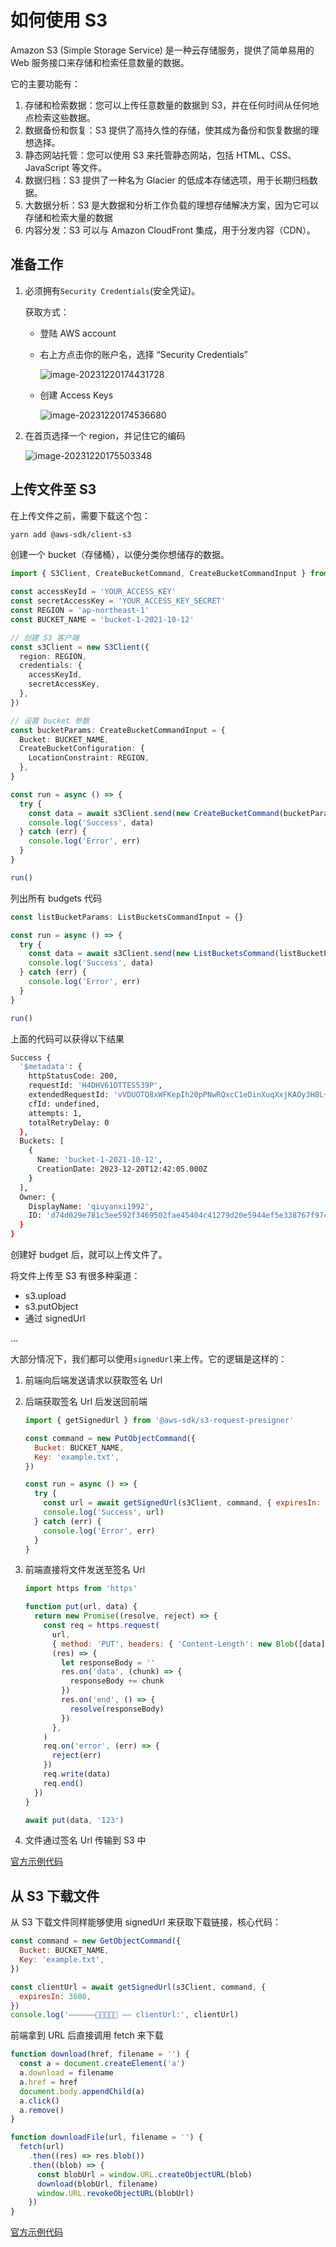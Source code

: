 # 如何使用 S3

Amazon S3 (Simple Storage Service) 是一种云存储服务，提供了简单易用的 Web 服务接口来存储和检索任意数量的数据。

它的主要功能有：

1. 存储和检索数据：您可以上传任意数量的数据到 S3，并在任何时间从任何地点检索这些数据。
2. 数据备份和恢复：S3 提供了高持久性的存储，使其成为备份和恢复数据的理想选择。
3. 静态网站托管：您可以使用 S3 来托管静态网站，包括 HTML、CSS、JavaScript 等文件。
4. 数据归档：S3 提供了一种名为 Glacier 的低成本存储选项，用于长期归档数据。
5. 大数据分析：S3 是大数据和分析工作负载的理想存储解决方案，因为它可以存储和检索大量的数据
6. 内容分发：S3 可以与 Amazon CloudFront 集成，用于分发内容（CDN）。

## 准备工作

1. 必须拥有`Security Credentials`(安全凭证)。

   获取方式：

   - 登陆 AWS account

   - 右上方点击你的账户名，选择 “Security Credentials”

     ![image-20231220174431728](https://raw.githubusercontent.com/18888628835/image-cloud/main/assets202312201744678.png)

   - 创建 Access Keys

     ![image-20231220174536680](https://raw.githubusercontent.com/18888628835/image-cloud/main/assets202312201745959.png)

2. 在首页选择一个 region，并记住它的编码

   ![image-20231220175503348](https://raw.githubusercontent.com/18888628835/image-cloud/main/assets202312201755455.png)

## 上传文件至 S3

在上传文件之前，需要下载这个包：

```bash
yarn add @aws-sdk/client-s3
```

创建一个 bucket（存储桶），以便分类你想储存的数据。

```typescript
import { S3Client, CreateBucketCommand, CreateBucketCommandInput } from '@aws-sdk/client-s3'

const accessKeyId = 'YOUR_ACCESS_KEY'
const secretAccessKey = 'YOUR_ACCESS_KEY_SECRET'
const REGION = 'ap-northeast-1'
const BUCKET_NAME = 'bucket-1-2021-10-12'

// 创建 S3 客户端
const s3Client = new S3Client({
  region: REGION,
  credentials: {
    accessKeyId,
    secretAccessKey,
  },
})

// 设置 bucket 参数
const bucketParams: CreateBucketCommandInput = {
  Bucket: BUCKET_NAME,
  CreateBucketConfiguration: {
    LocationConstraint: REGION,
  },
}

const run = async () => {
  try {
    const data = await s3Client.send(new CreateBucketCommand(bucketParams))
    console.log('Success', data)
  } catch (err) {
    console.log('Error', err)
  }
}

run()
```

列出所有 budgets 代码

```js
const listBucketParams: ListBucketsCommandInput = {}

const run = async () => {
  try {
    const data = await s3Client.send(new ListBucketsCommand(listBucketParams))
    console.log('Success', data)
  } catch (err) {
    console.log('Error', err)
  }
}

run()
```

上面的代码可以获得以下结果

```bash
Success {
  '$metadata': {
    httpStatusCode: 200,
    requestId: 'H4DHV61DTTES539P',
    extendedRequestId: 'vVDUOTQ8xWFKepIh20pPNwRQxcC1eDinXuqXxjKAOy3H8L+ssCipCmoF0MiXygRcPv+deQkBcCk=',
    cfId: undefined,
    attempts: 1,
    totalRetryDelay: 0
  },
  Buckets: [
    {
      Name: 'bucket-1-2021-10-12',
      CreationDate: 2023-12-20T12:42:05.000Z
    }
  ],
  Owner: {
    DisplayName: 'qiuyanxi1992',
    ID: 'd74d029e781c3ee592f3469502fae45404c41279d20e5944ef5e338767f97493'
  }
}
```

创建好 budget 后，就可以上传文件了。

将文件上传至 S3 有很多种渠道：

- s3.upload
- s3.putObject
- 通过 signedUrl

...

大部分情况下，我们都可以使用`signedUrl`来上传。它的逻辑是这样的：

1. 前端向后端发送请求以获取签名 Url

2. 后端获取签名 Url 后发送回前端

   ```js
   import { getSignedUrl } from '@aws-sdk/s3-request-presigner'

   const command = new PutObjectCommand({
     Bucket: BUCKET_NAME,
     Key: 'example.txt',
   })

   const run = async () => {
     try {
       const url = await getSignedUrl(s3Client, command, { expiresIn: 3600 })
       console.log('Success', url)
     } catch (err) {
       console.log('Error', err)
     }
   }
   ```

3. 前端直接将文件发送至签名 Url

   ```js
   import https from 'https'

   function put(url, data) {
     return new Promise((resolve, reject) => {
       const req = https.request(
         url,
         { method: 'PUT', headers: { 'Content-Length': new Blob([data]).size } },
         (res) => {
           let responseBody = ''
           res.on('data', (chunk) => {
             responseBody += chunk
           })
           res.on('end', () => {
             resolve(responseBody)
           })
         },
       )
       req.on('error', (err) => {
         reject(err)
       })
       req.write(data)
       req.end()
     })
   }

   await put(data, '123')
   ```

4. 文件通过签名 Url 传输到 S3 中

[官方示例代码](https://github.com/awsdocs/aws-doc-sdk-examples/blob/main/javascriptv3/example_code/s3/scenarios/presigned-url-upload.js)

## 从 S3 下载文件

从 S3 下载文件同样能够使用 signedUrl 来获取下载链接，核心代码：

```js
const command = new GetObjectCommand({
  Bucket: BUCKET_NAME,
  Key: 'example.txt',
})

const clientUrl = await getSignedUrl(s3Client, command, {
  expiresIn: 3600,
})
console.log('——————🚀🚀🚀🚀🚀 —— clientUrl:', clientUrl)
```

前端拿到 URL 后直接调用 fetch 来下载

```js
function download(href, filename = '') {
  const a = document.createElement('a')
  a.download = filename
  a.href = href
  document.body.appendChild(a)
  a.click()
  a.remove()
}

function downloadFile(url, filename = '') {
  fetch(url)
    .then((res) => res.blob())
    .then((blob) => {
      const blobUrl = window.URL.createObjectURL(blob)
      download(blobUrl, filename)
      window.URL.revokeObjectURL(blobUrl)
    })
}
```

[官方示例代码](https://github.com/awsdocs/aws-doc-sdk-examples/blob/main/javascriptv3/example_code/s3/scenarios/presigned-url-download.js)
